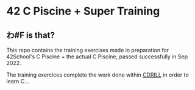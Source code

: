 # 42 C Piscine + Super Training

## わ#F is that?

This repo contains the training exercises made in preparation for 42School's 
C Piscine + the actual C Piscine, passed successfully in Sep 2022.

The training exercices complete the work done within 
[CDRILL]("https://github.com/Ludophilia/CDRILL") in order to learn C...